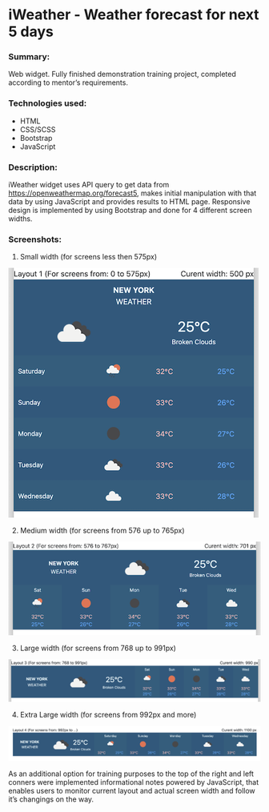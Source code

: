 # iWeather - Weather forecast for next 5 days 
### Summary:
Web widget. Fully finished demonstration training project, completed according to mentor’s requirements.
### Technologies used:
* HTML
* CSS/SCSS
* Bootstrap
* JavaScript
### Description:
iWeather widget uses API query to get data from https://openweathermap.org/forecast5, makes initial manipulation with that data by using JavaScript and provides results to HTML page. Responsive design is implemented by using Bootstrap and done for 4 different screen widths.
### Screenshots:
1.	Small width (for screens less then 575px)

![Layout 1](/assets/images/L01-500.png)

2.	Medium width (for screens from 576 up to 765px)

![Layout 2](/assets/images/L02-701.png)

3.	Large width (for screens from 768 up to 991px)

![Layout 3](/assets/images/L03.png)

4.	Extra Large width (for screens from 992px and more)

![Layout 4](/assets/images/L04.png)

As an additional option for training purposes to the top of the right and left conners were implemented informational notes powered by JavaScript, that enables users to monitor current layout and actual screen width and follow it’s changings on the way. 

